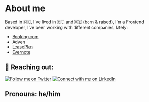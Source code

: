 # About me

Based in 🇳🇱, I've lived in 🇨🇱 and 🇻🇪 (born & raised), I'm a Frontend developer, I've been working with different companies, lately:

- [Booking.com](https://github.com/bookingcom)
- [Adyen](https://github.com/adyen)
- [LeasePlan](https://github.com/leaseplan-digital)
- [Evernote](https://github.com/evernote)

## 💬 Reaching out:

<a href="https://twitter.com/jesujcastillom?ref_src=twsrc%5Etfw" target="_blank"><img alt="Follow me on Twitter" src="https://img.shields.io/badge/twitter-%231D9BF0.svg?&style=for-the-badge&logo=twitter&logoColor=white" /></a>
<a href="https://www.linkedin.com/in/jesucastillo/" target="_blank"><img alt="Connect with me on LinkedIn" src="https://img.shields.io/badge/linkedin-%230A66C2.svg?&style=for-the-badge&logo=linkedin&logoColor=white" /></a>

## Pronouns: he/him
